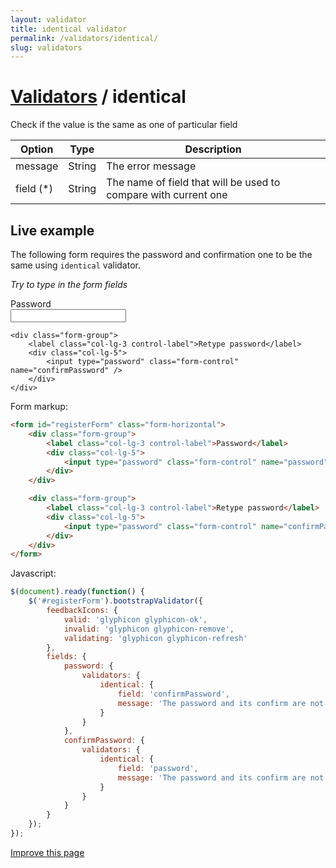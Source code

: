 ```yaml
---
layout: validator
title: identical validator
permalink: /validators/identical/
slug: validators
---
```


# <a href="/validators/">Validators</a> / identical

Check if the value is the same as one of particular field

Option    | Type    | Description
----------|---------|------------
message   | String  | The error message
field (*) | String  | The name of field that will be used to compare with current one

## Live example

The following form requires the password and confirmation one to be the same using ```identical``` validator.

_Try to type in the form fields_

<form id="registerForm" class="form-horizontal">
    <div class="form-group">
        <label class="col-lg-3 control-label">Password</label>
        <div class="col-lg-5">
            <input type="password" class="form-control" name="password" />
        </div>
    </div>

    <div class="form-group">
        <label class="col-lg-3 control-label">Retype password</label>
        <div class="col-lg-5">
            <input type="password" class="form-control" name="confirmPassword" />
        </div>
    </div>
</form>

Form markup:

```html
<form id="registerForm" class="form-horizontal">
    <div class="form-group">
        <label class="col-lg-3 control-label">Password</label>
        <div class="col-lg-5">
            <input type="password" class="form-control" name="password" />
        </div>
    </div>

    <div class="form-group">
        <label class="col-lg-3 control-label">Retype password</label>
        <div class="col-lg-5">
            <input type="password" class="form-control" name="confirmPassword" />
        </div>
    </div>
</form>
```

Javascript:

```javascript
$(document).ready(function() {
    $('#registerForm').bootstrapValidator({
        feedbackIcons: {
            valid: 'glyphicon glyphicon-ok',
            invalid: 'glyphicon glyphicon-remove',
            validating: 'glyphicon glyphicon-refresh'
        },
        fields: {
            password: {
                validators: {
                    identical: {
                        field: 'confirmPassword',
                        message: 'The password and its confirm are not the same'
                    }
                }
            },
            confirmPassword: {
                validators: {
                    identical: {
                        field: 'password',
                        message: 'The password and its confirm are not the same'
                    }
                }
            }
        }
    });
});
```

<a href="{{ site.repository.docs_edit }}/validators/identical.md" class="btn btn-info">Improve this page</a>

<script>
$(document).ready(function() {
    $('#registerForm').bootstrapValidator({
        feedbackIcons: {
            valid: 'glyphicon glyphicon-ok',
            invalid: 'glyphicon glyphicon-remove',
            validating: 'glyphicon glyphicon-refresh'
        },
        fields: {
            password: {
                validators: {
                    identical: {
                        field: 'confirmPassword',
                        message: 'The password and its confirm are not the same'
                    }
                }
            },
            confirmPassword: {
                validators: {
                    identical: {
                        field: 'password',
                        message: 'The password and its confirm are not the same'
                    }
                }
            }
        }
    });
});
</script>